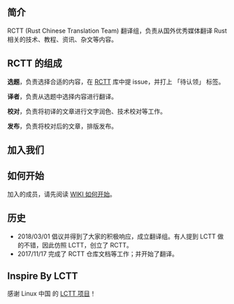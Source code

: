 简介
-------------------------------

RCTT (Rust Chinese Translation Team) 翻译组，负责从国外优秀媒体翻译 Rust 相关的技术、教程、资讯、杂文等内容。



RCTT 的组成
-------------------------------

**选题**，负责选择合适的内容，在 [RCTT](https://github.com/RCTT/TranslateProject) 库中提 issue，并打上 「待认领」 标签。

**译者**，负责从选题中选择内容进行翻译。

**校对**，负责将初译的文章进行文字润色、技术校对等工作。

**发布**，负责将校对后的文章，排版发布。

加入我们
-------------------------------


如何开始
-------------------------------

加入的成员，请先阅读 [WIKI 如何开始](https://github.com/RCTT/TranslateProject/wiki)。

历史
-------------------------------

* 2018/03/01 倡议并得到了大家的积极响应，成立翻译组。有人提到 LCTT 做的不错，因此仿照 LCTT，创立了 RCTT。
* 2017/11/17 完成了 RCTT 仓库文档等工作；并开始了翻译。

## Inspire By LCTT

感谢 Linux 中国 的 [LCTT 项目](https://github.com/LCTT/TranslateProject)！
